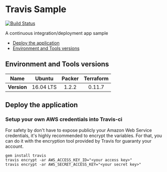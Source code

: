 # Travis Sample

[![Build Status](https://travis-ci.org/benguichard/Travis-sample.svg?branch=master)](https://travis-ci.org/benguichard/Travis-sample)

A continuous integration/deployment app sample

-   [Deploy the application](#deploy-the-application)
-   [Environment and Tools versions](#environment-and-tools-versions)

## Environment and Tools versions

|   **Name**  |   Ubuntu  | Packer | Terraform |
| :---------: | :-------: | :----: | :-------: |
| **Version** | 16.04 LTS |  1.2.2 |   0.11.7  |

## Deploy the application

### Setup your own AWS credentials into Travis-ci

For safety by don't have to expose publicly your Amazon Web Service credentials, it's highly recommended to encrypt the variables.
For that, you can do it with the encryption tool provided by Travis for guaranty your account.

```shell
gem install travis
travis encrypt -ar AWS_ACCESS_KEY_ID="<your access key>"
travis encrypt -ar AWS_SECRET_ACCESS_KEY="<your secret key>"
```
